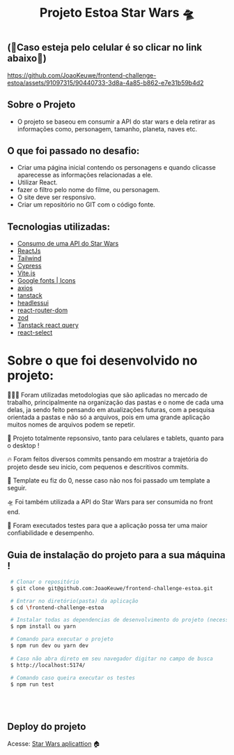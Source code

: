 <h1 align='center' >
Projeto Estoa Star Wars 🛸
<h1/>

## (📱Caso esteja pelo celular é so clicar no link abaixo📱)

https://github.com/JoaoKeuwe/frontend-challenge-estoa/assets/91097315/90440733-3d8a-4a85-b862-e7e31b59b4d2

## Sobre o Projeto

- O projeto se baseou em consumir a API do star wars e dela retirar as informações como, personagem, tamanho, planeta, naves etc.<br>

## O que foi passado no desafio:

-	Criar uma página inicial contendo os personagens e quando clicasse aparecesse as informações relacionadas a ele.
-	Utilizar React.
-	fazer o filtro pelo nome do filme, ou personagem.
-	O site deve ser responsivo.
-	Criar um repositório no GIT com o código fonte.


## Tecnologias utilizadas:

- [Consumo de uma API do Star Wars](https://swapi.dev/)
- [ReactJs](https://pt-br.reactjs.org/)
- [Tailwind](https://tailwindui.com/?ref=top)
- [Cypress](https://www.cypress.io/)
- [Vite.js](https://vitejs.dev/)
- [Google fonts | Icons](https://fonts.google.com/)
- [axios](https://axios-http.com/ptbr/docs/intro)
- [tanstack](https://tanstack.com/)
- [headlessui](https://headlessui.com/)
- [react-router-dom](https://reactrouter.com/en/main)
- [zod](https://zod.dev/)
- [Tanstack react query](https://tanstack.com/query/latest)
- [react-select](https://react-select.com/home)

# Sobre o que foi desenvolvido no projeto:
👨🏾‍💻 Foram utilizadas metodologias que são aplicadas no mercado de trabalho, principalmente na organização das pastas e o nome de cada uma delas, ja sendo feito pensando em atualizações futuras, com a pesquisa orientada a pastas e não só a arquivos, pois em uma grande aplicação muitos nomes de arquivos podem se repetir.
 
📲 Projeto totalmente repsonsivo, tanto para celulares e tablets, quanto para o desktop !

🔥 Foram feitos diversos commits pensando em mostrar a trajetória do projeto desde seu inicio, com pequenos e descritivos commits.

🎨 Template eu fiz do 0, nesse caso não nos foi passado um template a seguir.

🛸 Foi também utilizada a API do Star Wars para ser consumida no front end.

🧪 Foram executados testes para que a aplicação possa ter uma maior confiabilidade e desempenho.


## Guia de instalação do projeto para a sua máquina !

```bash
 # Clonar o repositório
 $ git clone git@github.com:JoaoKeuwe/frontend-challenge-estoa.git

 # Entrar no diretório(pasta) da aplicação
 $ cd \frontend-challenge-estoa

 # Instalar todas as dependencias de desenvolvimento do projeto (necessita ter o Node(npm) instalado, ou o yarn)
 $ npm install ou yarn

 # Comando para executar o projeto
 $ npm run dev ou yarn dev
 
 # Caso não abra direto em seu navegador digitar no campo de busca 
 $ http://localhost:5174/
 
 # Comando caso queira executar os testes
 $ npm run test
 

```
<br>

## Deploy do projeto
Acesse: [Star Wars aplicattion](https://frontend-challenge-estoa-cyan.vercel.app/) 🏠
